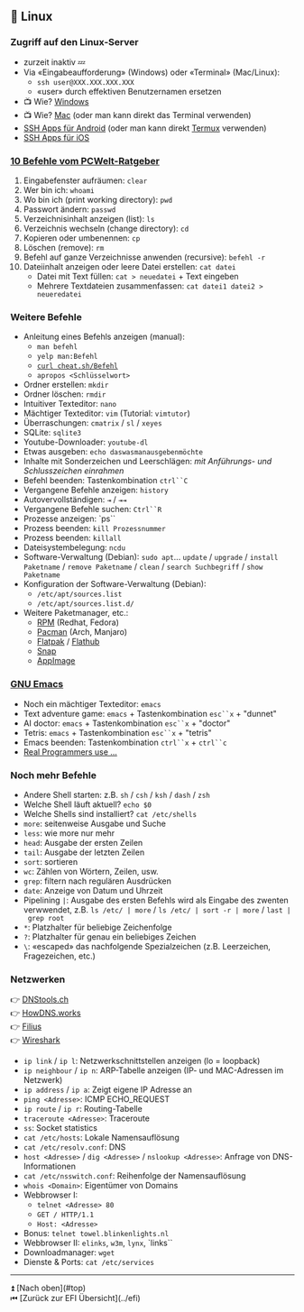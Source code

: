## 🐧 Linux

### Zugriff auf den Linux-Server

* zurzeit inaktiv 💤
* Via «Eingabeaufforderung» (Windows) oder «Terminal» (Mac/Linux):
	* `ssh user@XXX.XXX.XXX.XXX`
	* «user» durch effektiven Benutzernamen ersetzen
* 📺 Wie? [Windows](https://is.gd/sshwindows)
* 📺 Wie? [Mac](https://is.gd/sshmac) (oder man kann direkt das Terminal verwenden)
* [SSH Apps für Android](https://play.google.com/store/search?q=ssh&c=apps&hl=de) (oder man kann direkt [Termux](https://termux.com/) verwenden)
* [SSH Apps für iOS](https://www.apple.com/de/search/ssh?src=serp)

### [10 Befehle vom PCWelt-Ratgeber](https://www.pcwelt.de/ratgeber/*Die_10_wichtigsten_Linux-Befehle_fuer_Einsteiger-Kommandozeile_alias_Terminal-8858519.html)

1. Eingabefenster aufräumen: `clear`
1. Wer bin ich: `whoami`
1. Wo bin ich (print working directory): `pwd`
1. Passwort ändern: `passwd`
1. Verzeichnisinhalt anzeigen (list): `ls`
1. Verzeichnis wechseln (change directory): `cd`
1. Kopieren oder umbenennen: `cp`
1. Löschen (remove): `rm`
1. Befehl auf ganze Verzeichnisse anwenden (recursive): `befehl -r`
1. Dateiinhalt anzeigen oder leere Datei erstellen: `cat datei`
	* Datei mit Text füllen: `cat > neuedatei` + Text eingeben
	* Mehrere Textdateien zusammenfassen: `cat datei1 datei2 > neueredatei`

### Weitere Befehle

* Anleitung eines Befehls anzeigen (manual):
	* `man befehl`
	* `yelp man:Befehl`
	* [`curl cheat.sh/Befehl`](https://cheat.sh)
	* `apropos <Schlüsselwort>` 
* Ordner erstellen: `mkdir`
* Ordner löschen: `rmdir`
* Intuitiver Texteditor: `nano`
* Mächtiger Texteditor: `vim` (Tutorial: `vimtutor`)
* Überraschungen: `cmatrix` / `sl` / `xeyes`
* SQLite: `sqlite3`
* Youtube-Downloader: `youtube-dl`
* Etwas ausgeben: `echo daswasmanausgebenmöchte`
* Inhalte mit Sonderzeichen und Leerschlägen: *mit Anführungs- und Schlusszeichen einrahmen*
* Befehl beenden: Tastenkombination `ctrl``C`
* Vergangene Befehle anzeigen: `history`
* Autovervollständigen: `⇥` / `⇥⇥`
* Vergangene Befehle suchen: `Ctrl``R`
* Prozesse anzeigen: `ps``
* Prozess beenden: `kill Prozessnummer`
* Prozess beenden: `killall`
* Dateisystembelegung: `ncdu`
* Software-Verwaltung (Debian): `sudo apt`... `update` / `upgrade` / `install Paketname` / `remove Paketname` / `clean` / `search Suchbegriff` / `show Paketname`
* Konfiguration der Software-Verwaltung (Debian):
	* `/etc/apt/sources.list`
	* `/etc/apt/sources.list.d/`
* Weitere Paketmanager, etc.:
	* [RPM](https://de.wikipedia.org/wiki/RPM_Package_Manager) (Redhat, Fedora)
	* [Pacman](https://wiki.archlinux.de/title/Pacman) (Arch, Manjaro)
	* [Flatpak](https://de.wikipedia.org/wiki/Flatpak) / [Flathub](https://flathub.org/home)
	* [Snap](https://wiki.ubuntuusers.de/snap/)
	* [AppImage](https://de.wikipedia.org/wiki/AppImage)


### [GNU Emacs](https://www.gnu.org/software/emacs/)

* Noch ein mächtiger Texteditor: `emacs`
* Text adventure game: `emacs` + Tastenkombination `esc``x` + "dunnet"
* AI doctor: `emacs` + Tastenkombination `esc``x` + "doctor"
* Tetris: `emacs` + Tastenkombination `esc``x` + "tetris"
* Emacs beenden: Tastenkombination  `ctrl``x` + `ctrl``c`
* [Real Programmers use ...](https://www.xkcd.com/378/)

### Noch mehr Befehle

* Andere Shell starten: z.B. `sh` / `csh` / `ksh` / `dash` / `zsh`
* Welche Shell läuft aktuell? `echo $0`
* Welche Shells sind installiert? `cat /etc/shells`
* `more`: seitenweise Ausgabe und Suche
* `less`: wie more nur mehr
* `head`: Ausgabe der ersten Zeilen
* `tail`: Ausgabe der letzten Zeilen
* `sort`: sortieren
* `wc`: Zählen von Wörtern, Zeilen, usw.
* `grep`: filtern nach regulären Ausdrücken
* `date`: Anzeige von Datum und Uhrzeit
* Pipelining `|`: Ausgabe des ersten Befehls wird als Eingabe des zwenten verwwendet, z.B. `ls /etc/ | more` / `ls /etc/ | sort -r | more` / `last | grep root`
* `*`: Platzhalter für  beliebige Zeichenfolge
* `?`: Platzhalter für genau ein beliebiges Zeichen
* `\`: «escaped» das nachfolgende Spezialzeichen (z.B. Leerzeichen, Fragezeichen, etc.)

### Netzwerken

👉 [DNStools.ch](http://www.dnstools.ch) <br>
👉 [HowDNS.works](https://howdns.works) <br>
👉 [Filius](https://lernsoftware-filius.de/Herunterladen) <br>
👉 [Wireshark](https://www.wireshark.org) <br>

* `ip link` / `ip l`: Netzwerkschnittstellen anzeigen (lo = loopback)
* `ip neighbour` / `ip n`: ARP-Tabelle anzeigen (IP- und MAC-Adressen im Netzwerk)
* `ip address` / `ip a`: Zeigt eigene IP Adresse an
* `ping <Adresse>`: ICMP ECHO_REQUEST
* `ip route` / `ip r`: Routing-Tabelle
* `traceroute <Adresse>`: Traceroute
* `ss`: Socket statistics
* `cat /etc/hosts`: Lokale Namensauflösung
* `cat /etc/resolv.conf`: DNS
* `host <Adresse>` / `dig <Adresse>` / `nslookup <Adresse>`: Anfrage von DNS-Informationen
* `cat /etc/nsswitch.conf`: Reihenfolge der Namensauflösung
* `whois <Domain>`: Eigentümer von Domains
* Webbrowser I:
	* `telnet <Adresse> 80`
	* `GET / HTTP/1.1`
	* `Host: <Adresse>`
* Bonus: `telnet towel.blinkenlights.nl`
* Webbrowser II: `elinks`, `w3m`, `lynx`, `links``
* Downloadmanager: `wget`
* Dienste & Ports: `cat /etc/services`

<hr>
⏫ [Nach oben](#top)
<br>
⏮ [Zurück zur EFI Übersicht](../efi)